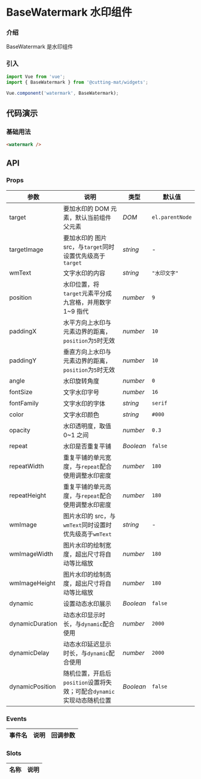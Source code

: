 # BaseWatermark 水印组件

### 介绍

BaseWatermark 是水印组件

### 引入

```js
import Vue from 'vue';
import { BaseWatermark } from '@cutting-mat/widgets';

Vue.component('watermark', BaseWatermark);
```

## 代码演示

### 基础用法

```html
<watermark />
```

## API

### Props

| 参数            | 说明                                                                  | 类型      | 默认值          |
| --------------- | --------------------------------------------------------------------- | --------- | --------------- |
| target          | 要加水印的 DOM 元素，默认当前组件父元素                               | _DOM_     | `el.parentNode` |
| targetImage     | 要加水印的 图片 src，与`target`同时设置优先级高于`target`             | _string_  | -               |
| wmText          | 文字水印的内容                                                        | _string_  | `"水印文字"`    |
| position        | 水印位置，将`target`元素平分成九宫格，并用数字 1~9 指代               | _number_  | `9`             |
| paddingX        | 水平方向上水印与元素边界的距离，`position`为`5`时无效                 | _number_  | `10`            |
| paddingY        | 垂直方向上水印与元素边界的距离，`position`为`5`时无效                 | _number_  | `10`            |
| angle           | 水印旋转角度                                                          | _number_  | `0`             |
| fontSize        | 文字水印字号                                                          | _number_  | `16`            |
| fontFamily      | 文字水印的字体                                                        | _string_  | `serif`         |
| color           | 文字水印颜色                                                          | _string_  | `#000`          |
| opacity         | 水印透明度，取值 0~1 之间                                             | _number_  | `0.3`           |
| repeat          | 水印是否重复平铺                                                      | _Boolean_ | `false`         |
| repeatWidth     | 重复平铺的单元宽度，与`repeat`配合使用调整水印密度                    | _number_  | `180`           |
| repeatHeight    | 重复平铺的单元高度，与`repeat`配合使用调整水印密度                    | _number_  | `180`           |
| wmImage         | 图片水印的 src，与`wmText`同时设置时优先级高于`wmText`                | _string_  | -               |
| wmImageWidth    | 图片水印的绘制宽度，超出尺寸将自动等比缩放                            | _number_  | `180`           |
| wmImageHeight   | 图片水印的绘制高度，超出尺寸将自动等比缩放                            | _number_  | `180`           |
| dynamic         | 设置动态水印展示                                                      | _Boolean_ | `false`         |
| dynamicDuration | 动态水印显示时长，与`dynamic`配合使用                                 | _number_  | `2000`          |
| dynamicDelay    | 动态水印延迟显示时长，与`dynamic`配合使用                             | _number_  | `2000`          |
| dynamicPosition | 随机位置，开启后`position`设置将失效；可配合`dynamic`实现动态随机位置 | _Boolean_ | `false`         |

### Events

| 事件名 | 说明 | 回调参数 |
| ------ | ---- | -------- |

### Slots

| 名称 | 说明 |
| ---- | ---- |

